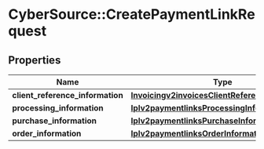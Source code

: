 # CyberSource::CreatePaymentLinkRequest

## Properties
Name | Type | Description | Notes
------------ | ------------- | ------------- | -------------
**client_reference_information** | [**Invoicingv2invoicesClientReferenceInformation**](Invoicingv2invoicesClientReferenceInformation.md) |  | [optional] 
**processing_information** | [**Iplv2paymentlinksProcessingInformation**](Iplv2paymentlinksProcessingInformation.md) |  | 
**purchase_information** | [**Iplv2paymentlinksPurchaseInformation**](Iplv2paymentlinksPurchaseInformation.md) |  | 
**order_information** | [**Iplv2paymentlinksOrderInformation**](Iplv2paymentlinksOrderInformation.md) |  | 


